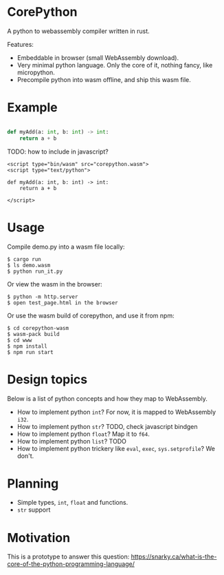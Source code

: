 
# CorePython

A python to webassembly compiler written in rust.

Features:

- Embeddable in browser (small WebAssembly download).
- Very minimal python language. Only the core of it, nothing fancy, like micropython.
- Precompile python into wasm offline, and ship this wasm file.

# Example

```python

def myAdd(a: int, b: int) -> int:
    return a + b

```

TODO: how to include in javascript?

```
<script type="bin/wasm" src="corepython.wasm">
<script type="text/python">

def myAdd(a: int, b: int) -> int:
    return a + b

</script>
```

# Usage

Compile demo.py into a wasm file locally:

    $ cargo run
    $ ls demo.wasm
    $ python run_it.py

Or view the wasm in the browser:

    $ python -m http.server
    $ open test_page.html in the browser

Or use the wasm build of corepython, and use it from npm:

    $ cd corepython-wasm
    $ wasm-pack build
    $ cd www
    $ npm install
    $ npm run start

# Design topics

Below is a list of python concepts and how they map to WebAssembly.

- How to implement python `int`? For now, it is mapped to WebAssembly `i32`.
- How to implement python `str`? TODO, check javascript bindgen
- How to implement python `float`? Map it to `f64`.
- How to implement python `list`? TODO
- How to implement python trickery like `eval`, `exec`, `sys.setprofile`? We don't.

# Planning

- Simple types, `int`, `float` and functions.
- `str` support

# Motivation

This is a prototype to answer this question: https://snarky.ca/what-is-the-core-of-the-python-programming-language/

